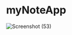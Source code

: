 # myNoteApp
![Screenshot (53)](https://user-images.githubusercontent.com/75872699/135357564-3c17ced4-ee1c-431a-ac88-7c4e54173de8.png)
